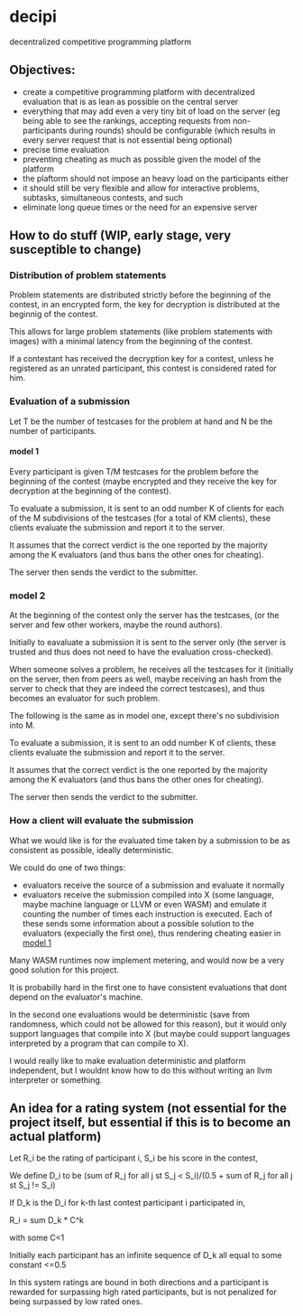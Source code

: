 # decipi
decentralized competitive programming platform
## Objectives:
- create a competitive programming platform with decentralized evaluation that is as lean as possible on the central server
- everything that may add even a very tiny bit of load on the server (eg being able to see the rankings, accepting requests from non-participants during rounds) should be configurable (which results in every server request that is not essential being optional)
- precise time evaluation
- preventing cheating as much as possible given the model of the platform
- the plaftorm should not impose an heavy load on the participants either
- it should still be very flexible and allow for interactive problems, subtasks, simultaneous contests, and such
- eliminate long queue times or the need for an expensive server

## How to do stuff (WIP, early stage, very susceptible to change)
### Distribution of problem statements
Problem statements are distributed strictly before the beginning of the contest, in an encrypted form, the key for decryption is distributed at the beginnig of the contest.

This allows for large problem statements (like problem statements with images) with a minimal latency from the beginning of the contest.

If a contestant has received the decryption key for a contest, unless he registered as an unrated participant, this contest is considered rated for him.
### Evaluation of a submission
Let T be the number of testcases for the problem at hand and N be the number of participants.
#### model 1
Every participant is given T/M testcases for the problem before the beginning of the contest (maybe encrypted and they receive the key for decryption at the beginning of the contest).

To evaluate a submission, it is sent to an odd number K of clients for each of the M subdivisions of the testcases (for a total of KM clients), these clients evaluate the submission and report it to the server.

It assumes that the correct verdict is the one reported by the majority among the K evaluators (and thus bans the other ones for cheating).

The server then sends the verdict to the submitter.
### model 2
At the beginning of the contest only the server has the testcases, (or the server and few other workers, maybe the round authors).

Initially to eavaluate a submission it is sent to the server only (the server is trusted and thus does not need to have the evaluation cross-checked).

When someone solves a problem, he receives all the testcases for it (initially on the server, then from peers as well, maybe receiving an hash from the server to check that they are indeed the correct testcases), and thus becomes an evaluator for such problem.

The following is the same as in model one, except there's no subdivision into M.

To evaluate a submission, it is sent to an odd number K of clients, these clients evaluate the submission and report it to the server.

It assumes that the correct verdict is the one reported by the majority among the K evaluators (and thus bans the other ones for cheating).

The server then sends the verdict to the submitter.

### How a client will evaluate the submission
What we would like is for the evaluated time taken by a submission to be as consistent as possible, ideally deterministic.

We could do one of two things:
- evaluators receive the source of a submission and evaluate it normally
- evaluators receive the submission compiled into X (some language, maybe machine language or LLVM or even WASM) and emulate it counting the number of times each instruction is executed.
Each of these sends some information about a possible solution to the evaluators (expecially the first one), thus rendering cheating easier in [model 1](#model-1)

Many WASM runtimes now implement metering, and would now be a very good solution for this project.

It is probabilly hard in the first one to have consistent evaluations that dont depend on the evaluator's machine.

In the second one evaluations would be deterministic (save from randomness, which could not be allowed for this reason), but it would only support languages that compile into X (but maybe could support languages interpreted by a program that can compile to X).

I would really like to make evaluation deterministic and platform independent, but I wouldnt know how to do this without writing an llvm interpreter or something.

## An idea for a rating system (not essential for the project itself, but essential if this is to become an actual platform)
Let R_i be the rating of participant i, S_i be his score in the contest,

We define D_i to be (sum of R_j for all j st S_j < S_i)/(0.5 + sum of R_j for all j st S_j != S_i)

If D_k is the D_i for k-th last contest participant i participated in,

R_i = sum D_k * C^k

with some C<1

Initially each participant has an infinite sequence of D_k all equal to some constant <=0.5

In this system ratings are bound in both directions and a participant is rewarded for surpassing high rated participants, but is not penalized for being surpassed by low rated ones.
